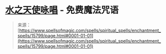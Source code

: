 <!--yml

category: 未分类

date: 2024-06-12 18:55:26

-->

# [水之天使咏唱](https://www.spellsofmagic.com/spells/spiritual_spells/enchantment_spells/15799/page.html#0001-01-01) - 免费魔法咒语

> 来源：[https://www.spellsofmagic.com/spells/spiritual_spells/enchantment_spells/15799/page.html#0001-01-01](https://www.spellsofmagic.com/spells/spiritual_spells/enchantment_spells/15799/page.html#0001-01-01)
